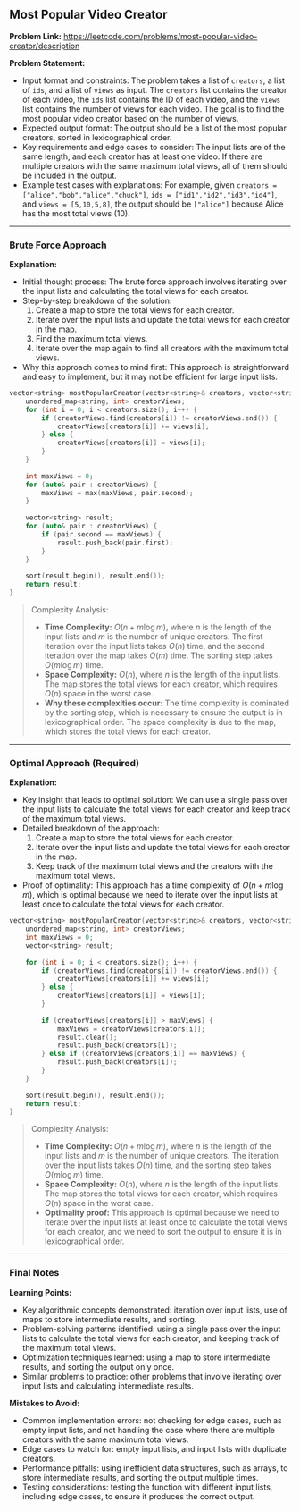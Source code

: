 ## Most Popular Video Creator

**Problem Link:** https://leetcode.com/problems/most-popular-video-creator/description

**Problem Statement:**
- Input format and constraints: The problem takes a list of `creators`, a list of `ids`, and a list of `views` as input. The `creators` list contains the creator of each video, the `ids` list contains the ID of each video, and the `views` list contains the number of views for each video. The goal is to find the most popular video creator based on the number of views.
- Expected output format: The output should be a list of the most popular creators, sorted in lexicographical order.
- Key requirements and edge cases to consider: The input lists are of the same length, and each creator has at least one video. If there are multiple creators with the same maximum total views, all of them should be included in the output.
- Example test cases with explanations: For example, given `creators = ["alice","bob","alice","chuck"]`, `ids = ["id1","id2","id3","id4"]`, and `views = [5,10,5,8]`, the output should be `["alice"]` because Alice has the most total views (10).

---

### Brute Force Approach

**Explanation:**
- Initial thought process: The brute force approach involves iterating over the input lists and calculating the total views for each creator.
- Step-by-step breakdown of the solution:
  1. Create a map to store the total views for each creator.
  2. Iterate over the input lists and update the total views for each creator in the map.
  3. Find the maximum total views.
  4. Iterate over the map again to find all creators with the maximum total views.
- Why this approach comes to mind first: This approach is straightforward and easy to implement, but it may not be efficient for large input lists.

```cpp
vector<string> mostPopularCreator(vector<string>& creators, vector<string>& ids, vector<int>& views) {
    unordered_map<string, int> creatorViews;
    for (int i = 0; i < creators.size(); i++) {
        if (creatorViews.find(creators[i]) != creatorViews.end()) {
            creatorViews[creators[i]] += views[i];
        } else {
            creatorViews[creators[i]] = views[i];
        }
    }
    
    int maxViews = 0;
    for (auto& pair : creatorViews) {
        maxViews = max(maxViews, pair.second);
    }
    
    vector<string> result;
    for (auto& pair : creatorViews) {
        if (pair.second == maxViews) {
            result.push_back(pair.first);
        }
    }
    
    sort(result.begin(), result.end());
    return result;
}
```

> Complexity Analysis:
> - **Time Complexity:** $O(n + m \log m)$, where $n$ is the length of the input lists and $m$ is the number of unique creators. The first iteration over the input lists takes $O(n)$ time, and the second iteration over the map takes $O(m)$ time. The sorting step takes $O(m \log m)$ time.
> - **Space Complexity:** $O(n)$, where $n$ is the length of the input lists. The map stores the total views for each creator, which requires $O(n)$ space in the worst case.
> - **Why these complexities occur:** The time complexity is dominated by the sorting step, which is necessary to ensure the output is in lexicographical order. The space complexity is due to the map, which stores the total views for each creator.

---

### Optimal Approach (Required)

**Explanation:**
- Key insight that leads to optimal solution: We can use a single pass over the input lists to calculate the total views for each creator and keep track of the maximum total views.
- Detailed breakdown of the approach:
  1. Create a map to store the total views for each creator.
  2. Iterate over the input lists and update the total views for each creator in the map.
  3. Keep track of the maximum total views and the creators with the maximum total views.
- Proof of optimality: This approach has a time complexity of $O(n + m \log m)$, which is optimal because we need to iterate over the input lists at least once to calculate the total views for each creator.

```cpp
vector<string> mostPopularCreator(vector<string>& creators, vector<string>& ids, vector<int>& views) {
    unordered_map<string, int> creatorViews;
    int maxViews = 0;
    vector<string> result;
    
    for (int i = 0; i < creators.size(); i++) {
        if (creatorViews.find(creators[i]) != creatorViews.end()) {
            creatorViews[creators[i]] += views[i];
        } else {
            creatorViews[creators[i]] = views[i];
        }
        
        if (creatorViews[creators[i]] > maxViews) {
            maxViews = creatorViews[creators[i]];
            result.clear();
            result.push_back(creators[i]);
        } else if (creatorViews[creators[i]] == maxViews) {
            result.push_back(creators[i]);
        }
    }
    
    sort(result.begin(), result.end());
    return result;
}
```

> Complexity Analysis:
> - **Time Complexity:** $O(n + m \log m)$, where $n$ is the length of the input lists and $m$ is the number of unique creators. The iteration over the input lists takes $O(n)$ time, and the sorting step takes $O(m \log m)$ time.
> - **Space Complexity:** $O(n)$, where $n$ is the length of the input lists. The map stores the total views for each creator, which requires $O(n)$ space in the worst case.
> - **Optimality proof:** This approach is optimal because we need to iterate over the input lists at least once to calculate the total views for each creator, and we need to sort the output to ensure it is in lexicographical order.

---

### Final Notes

**Learning Points:**
- Key algorithmic concepts demonstrated: iteration over input lists, use of maps to store intermediate results, and sorting.
- Problem-solving patterns identified: using a single pass over the input lists to calculate the total views for each creator, and keeping track of the maximum total views.
- Optimization techniques learned: using a map to store intermediate results, and sorting the output only once.
- Similar problems to practice: other problems that involve iterating over input lists and calculating intermediate results.

**Mistakes to Avoid:**
- Common implementation errors: not checking for edge cases, such as empty input lists, and not handling the case where there are multiple creators with the same maximum total views.
- Edge cases to watch for: empty input lists, and input lists with duplicate creators.
- Performance pitfalls: using inefficient data structures, such as arrays, to store intermediate results, and sorting the output multiple times.
- Testing considerations: testing the function with different input lists, including edge cases, to ensure it produces the correct output.
